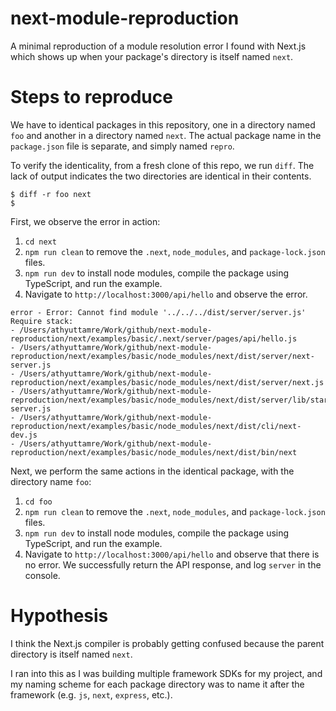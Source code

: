 # next-module-reproduction

A minimal reproduction of a module resolution error I found with Next.js which
shows up when your package's directory is itself named `next`.

# Steps to reproduce

We have to identical packages in this repository, one in a directory named `foo`
and another in a directory named `next`. The actual package name in the
`package.json` file is separate, and simply named `repro`.

To verify the identicality, from a fresh clone of this repo, we run `diff`. The
lack of output indicates the two directories are identical in their contents.

```
$ diff -r foo next
$
```

First, we observe the error in action:

1. `cd next`
2. `npm run clean` to remove the `.next`, `node_modules`, and `package-lock.json` files.
3. `npm run dev` to install node modules, compile the package using TypeScript, and run the example.
4. Navigate to `http://localhost:3000/api/hello` and observe the error.

```
error - Error: Cannot find module '../../../dist/server/server.js'
Require stack:
- /Users/athyuttamre/Work/github/next-module-reproduction/next/examples/basic/.next/server/pages/api/hello.js
- /Users/athyuttamre/Work/github/next-module-reproduction/next/examples/basic/node_modules/next/dist/server/next-server.js
- /Users/athyuttamre/Work/github/next-module-reproduction/next/examples/basic/node_modules/next/dist/server/next.js
- /Users/athyuttamre/Work/github/next-module-reproduction/next/examples/basic/node_modules/next/dist/server/lib/start-server.js
- /Users/athyuttamre/Work/github/next-module-reproduction/next/examples/basic/node_modules/next/dist/cli/next-dev.js
- /Users/athyuttamre/Work/github/next-module-reproduction/next/examples/basic/node_modules/next/dist/bin/next
```

Next, we perform the same actions in the identical package, with the directory name `foo`:

1. `cd foo`
2. `npm run clean` to remove the `.next`, `node_modules`, and `package-lock.json` files.
3. `npm run dev` to install node modules, compile the package using TypeScript, and run the example.
4. Navigate to `http://localhost:3000/api/hello` and observe that there is no error.
   We successfully return the API response, and log `server` in the console.

# Hypothesis

I think the Next.js compiler is probably getting confused because the parent
directory is itself named `next`.

I ran into this as I was building multiple framework SDKs for my project, and my
naming scheme for each package directory was to name it after the framework
(e.g. `js`, `next`, `express`, etc.).
